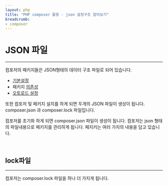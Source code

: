 ```yaml
---
layout: php
title: "PHP composer 활용 - json 설정구조 알아보기"
breadcrumb:
- composer
---
```


# JSON 파일
---
컴포저의 패키지들은 JSON형태의 데이터 구조 파일로 되어 있습니다. 

* [기본설정](info)
* 패키지 [의존성](require)
* [오토로드 설정](autoload)

또한 컴포저 및 페키지 설치를 하게 되면 두개의 JSON 파일이 생성이 됩니다. composer.json 과 composer.lock 파일입니다.

컴포저를 초기화 하게 되면 composer.json 파일이 생성이 됩니다. 컴포저는 json 형태의 파일내용으로 페키지를 관리하게 됩니다. 페지키는 여러 가지의 내용을 담고 있습니다.

<br>

## lock파일
---
컴포저는 composer.lock 파일을 하나 더 가지게 됩니다.





